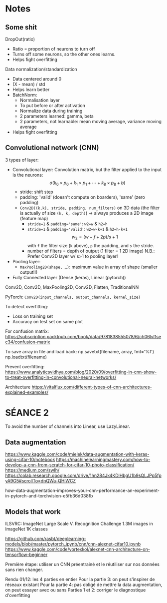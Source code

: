 # Notes

## Some shit

DropOut(ratio)
- Ratio = proportion of neurons to turn off
- Turns off some neurons, so the other ones learns.
- Helps fight overfitting

Data normalization/standardization
- Data centered around 0
- (X - mean) / std
- Helps learn better
- BatchNorm: 
    - Normalisation layer
    - To put before or after activation
    - Normalize data during training
    - 2 parameters learned: gamma, beta
    - 2 parameters, not learnable: mean moving average, variance moving average
- Helps fight overfitting


## Convolutional network (CNN)

3 types of layer:
- Convolutional layer: Convolution matrix, but the filter applied to the input is the neurons:
    $$\sigma(k_0 \times p_0 + k_1 \times p_1 + \cdots + k_8 \times p_8 + b)$$
    - stride: shift step
    - padding: 'valid' (doesn't compute on boarders), 'same' (zero padding)
    - `Conv2D((k,k), stride, padding, num_filters)` on 3D data (the filter is actually of size `(k, k, depth)`) -> always produces a 2D image (feature map)
        - `stride=1` & `padding='same'`: `w2=w` & `h2=h`
        - `stride=1` & `padding='valid'`: `w2=w-k+1` & `h2=h-k+1`
        $$w_2 = \left( w - f + 2p \right) / s + 1$$
        with `f` the filter size (`k` above), `p` the padding, and `s` the stride.
        - number of filters = depth of output (1 filter = 1 2D image)
    N.B.: Prefer Conv2D layer w/ s>1 to pooling layer!
- Pooling layer:
    - `MaxPooling2D(shape, …)`: maximum value in array of shape (smaller output!!)
- Fully Connected layer (Dense (keras), Linear (pytorch))

Conv2D, Conv2D, MaxPooling2D, Conv2D, Flatten, TraditionalNN

PyTorch: `Conv2D(input_channels, output_channels, kernel_size)`


To detect overfitting:
- Loss on training set
- Accuracy on test set
on same plot

For confusion matrix:
https://subscription.packtpub.com/book/data/9781838555078/6/ch06lvl1sec34/confusion-matrix

To save array in file and load back:
np.savetxt(filename, array, fmt='%f') 
np.loadtxt(filename)

Prevent overfitting:
https://www.analyticsvidhya.com/blog/2020/09/overfitting-in-cnn-show-to-treat-overfitting-in-convolutional-neural-networks/

Architecture
https://vitalflux.com/different-types-of-cnn-architectures-explained-examples/

# SÉANCE 2

To avoid the number of channels into Linear, use LazyLinear.

## Data augmentation
https://www.kaggle.com/code/mielek/data-augmentation-with-keras-using-cifar-10/notebook
https://machinelearningmastery.com/how-to-develop-a-cnn-from-scratch-for-cifar-10-photo-classification/
https://medium.com/swlh/
https://colab.research.google.com/drive/1hn284Jk4KDlHbgU1b9sQLJPp5fpyA9G5#scrollTo=dnQWa-QHiWCZ


how-data-augmentation-improves-your-cnn-performance-an-experiment-in-pytorch-and-torchvision-e5fb36d038fb

## Models that work

ILSVRC: ImageNet Large Scale V. Recognition Challenge
1.3M images in ImageNet
1K classes

https://github.com/rasbt/deeplearning-models/blob/master/pytorch_ipynb/cnn/cnn-alexnet-cifar10.ipynb
https://www.kaggle.com/code/vortexkol/alexnet-cnn-architecture-on-tensorflow-beginner

Première étape: utiliser un CNN préentrainé et le réutiliser sur nos données sans rien changer.

Rendu 01/12: les 4 parties en entier
Pour la partie 3: on peut s'inspirer de réseaux existant
Pour la partie 4: pas obligé de mettre la data augmentation, on peut essayer avec ou sans
Parties 1 et 2: corriger le diagnostique d'overfitting
